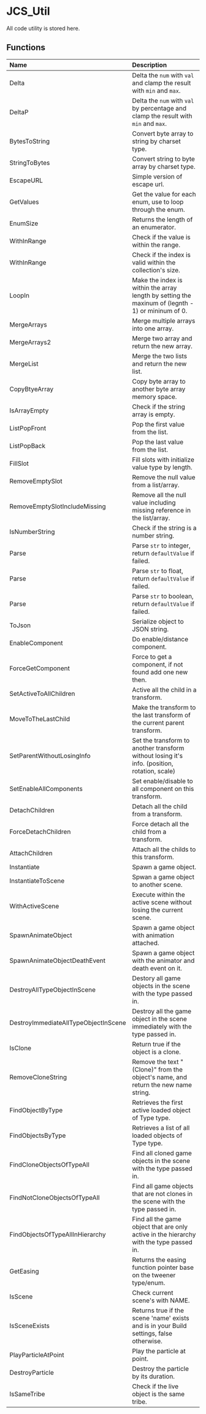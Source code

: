 # JCS_Util

All code utility is stored here.

## Functions

| Name                                 | Description                                                                                       |
|:-------------------------------------|:--------------------------------------------------------------------------------------------------|
| Delta                                | Delta the `num` with `val` and clamp the result with `min` and `max`.                             |
| DeltaP                               | Delta the `num` with `val` by percentage and clamp the result with `min` and `max`.               |
| BytesToString                        | Convert byte array to string by charset type.                                                     |
| StringToBytes                        | Convert string to byte array by charset type.                                                     |
| EscapeURL                            | Simple version of escape url.                                                                     |
| GetValues                            | Get the value for each enum, use to loop through the enum.                                        |
| EnumSize                             | Returns the length of an enumerator.                                                              |
| WithInRange                          | Check if the value is within the range.                                                           |
| WithInRange                          | Check if the index is valid within the collection's size.                                         |
| LoopIn                               | Make the index is within the array length by setting the maxinum of (legnth - 1) or mininum of 0. |
| MergeArrays                          | Merge multiple arrays into one array.                                                             |
| MergeArrays2                         | Merge two array and return the new array.                                                         |
| MergeList                            | Merge the two lists and return the new list.                                                      |
| CopyBtyeArray                        | Copy byte array to another byte array memory space.                                               |
| IsArrayEmpty                         | Check if the string array is empty.                                                               |
| ListPopFront                         | Pop the first value from the list.                                                                |
| ListPopBack                          | Pop the last value from the list.                                                                 |
| FillSlot                             | Fill slots with initialize value type by length.                                                  |
| RemoveEmptySlot                      | Remove the null value from a list/array.                                                          |
| RemoveEmptySlotIncludeMissing        | Remove all the null value including missing reference in the list/array.                          |
| IsNumberString                       | Check if the string is a number string.                                                           |
| Parse                                | Parse `str` to integer, return `defaultValue` if failed.                                          |
| Parse                                | Parse `str` to float, return `defaultValue` if failed.                                            |
| Parse                                | Parse `str` to boolean, return `defaultValue` if failed.                                          |
| ToJson                               | Serialize object to JSON string.                                                                  |
| EnableComponent                      | Do enable/distance component.                                                                     |
| ForceGetComponent                    | Force to get a component, if not found add one new then.                                          |
| SetActiveToAllChildren               | Active all the child in a transform.                                                              |
| MoveToTheLastChild                   | Make the transform to the last transform of the current parent transform.                         |
| SetParentWithoutLosingInfo           | Set the transform to another transform without losing it's info. (position, rotation, scale)      |
| SetEnableAllComponents               | Set enable/disable to all component on this transform.                                            |
| DetachChildren                       | Detach all the child from a transform.                                                            |
| ForceDetachChildren                  | Force detach all the child from a transform.                                                      |
| AttachChildren                       | Attach all the childs to this transform.                                                          |
| Instantiate                          | Spawn a game object.                                                                              |
| InstantiateToScene                   | Spwan a game object to another scene.                                                             |
| WithActiveScene                      | Execute within the active scene without losing the current scene.                                 |
| SpawnAnimateObject                   | Spawn a game object with animation attached.                                                      |
| SpawnAnimateObjectDeathEvent         | Spawn a game object with the animator and death event on it.                                      |
| DestroyAllTypeObjectInScene          | Destory all game objects in the scene with the type passed in.                                    |
| DestroyImmediateAllTypeObjectInScene | Destroy all the game object in the scene immediately with the type passed in.                     |
| IsClone                              | Return true if the object is a clone.                                                             |
| RemoveCloneString                    | Remove the text "(Clone)" from the object's name, and return the new name string.                 |
| FindObjectByType                     | Retrieves the first active loaded object of Type type.                                            |
| FindObjectsByType                    | Retrieves a list of all loaded objects of Type type.                                              |
| FindCloneObjectsOfTypeAll            | Find all cloned game objects in the scene with the type passed in.                                |
| FindNotCloneObjectsOfTypeAll         | Find all game objects that are not clones in the scene with the type passed in.                   |
| FindObjectsOfTypeAllInHierarchy      | Find all the game object that are only active in the hierarchy with the type passed in.           |
| GetEasing                            | Returns the easing function pointer base on the tweener type/enum.                                |
| IsScene                              | Check current scene's with NAME.                                                                  |
| IsSceneExists                        | Returns true if the scene 'name' exists and is in your Build settings, false otherwise.           |
| PlayParticleAtPoint                  | Play the particle at point.                                                                       |
| DestroyParticle                      | Destroy the particle by its duration.                                                             |
| IsSameTribe                          | Check if the live object is the same tribe.                                                       |
